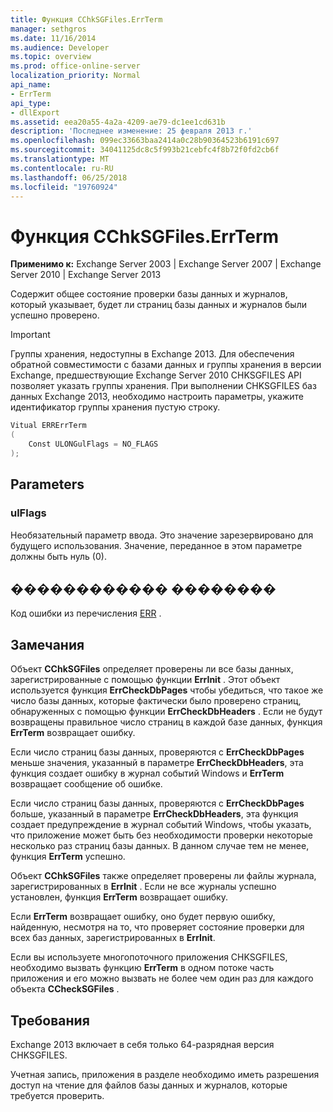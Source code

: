 ```yaml
---
title: Функция CChkSGFiles.ErrTerm
manager: sethgros
ms.date: 11/16/2014
ms.audience: Developer
ms.topic: overview
ms.prod: office-online-server
localization_priority: Normal
api_name:
- ErrTerm
api_type:
- dllExport
ms.assetid: eea20a55-4a2a-4209-ae79-dc1ee1cd631b
description: 'Последнее изменение: 25 февраля 2013 г.'
ms.openlocfilehash: 099ec33663baa2414a0c28b90364523b6191c697
ms.sourcegitcommit: 34041125dc8c5f993b21cebfc4f8b72f0fd2cb6f
ms.translationtype: MT
ms.contentlocale: ru-RU
ms.lasthandoff: 06/25/2018
ms.locfileid: "19760924"
---
```

# <a name="cchksgfileserrterm-function"></a>Функция CChkSGFiles.ErrTerm
  
**Применимо к:** Exchange Server 2003 | Exchange Server 2007 | Exchange Server 2010 | Exchange Server 2013
  
Содержит общее состояние проверки базы данных и журналов, который указывает, будет ли страниц базы данных и журналов были успешно проверено.
  
> [!IMPORTANT]
> Группы хранения, недоступны в Exchange 2013. Для обеспечения обратной совместимости с базами данных и группы хранения в версии Exchange, предшествующие Exchange Server 2010 CHKSGFILES API позволяет указать группы хранения. При выполнении CHKSGFILES баз данных Exchange 2013, необходимо настроить параметры, укажите идентификатор группы хранения пустую строку. 
  
```cs
Vitual ERRErrTerm 
(
    Const ULONGulFlags = NO_FLAGS
);

```

## <a name="parameters"></a>Parameters

### <a name="ulflags"></a>ulFlags
  
Необязательный параметр ввода. Это значение зарезервировано для будущего использования. Значение, переданное в этом параметре должны быть нуль (0).
    
## <a name="return-value"></a>������������ ��������

Код ошибки из перечисления [ERR](cchksgfiles-err-enumeration.md) . 
  
## <a name="remarks"></a>Замечания

Объект **CChkSGFiles** определяет проверены ли все базы данных, зарегистрированные с помощью функции **ErrInit** . Этот объект используется функция **ErrCheckDbPages** чтобы убедиться, что такое же число базы данных, которые фактически было проверено страниц, обнаруженных с помощью функции **ErrCheckDbHeaders** . Если не будут возвращены правильное число страниц в каждой базе данных, функция **ErrTerm** возвращает ошибку. 
  
Если число страниц базы данных, проверяются с **ErrCheckDbPages** меньше значения, указанный в параметре **ErrCheckDbHeaders**, эта функция создает ошибку в журнал событий Windows и **ErrTerm** возвращает сообщение об ошибке. 
  
Если число страниц базы данных, проверяются с **ErrCheckDbPages** больше, указанный в параметре **ErrCheckDbHeaders**, эта функция создает предупреждение в журнал событий Windows, чтобы указать, что приложение может быть без необходимости проверки некоторые несколько раз страниц базы данных. В данном случае тем не менее, функция **ErrTerm** успешно. 
  
Объект **CChkSGFiles** также определяет проверены ли файлы журнала, зарегистрированных в **ErrInit** . Если не все журналы успешно установлен, функция **ErrTerm** возвращает ошибку. 
  
Если **ErrTerm** возвращает ошибку, оно будет первую ошибку, найденную, несмотря на то, что проверяет состояние проверки для всех баз данных, зарегистрированных в **ErrInit**.
  
Если вы используете многопоточного приложения CHKSGFILES, необходимо вызвать функцию **ErrTerm** в одном потоке часть приложения и его можно вызвать не более чем один раз для каждого объекта **CCheckSGFiles** . 
  
## <a name="requirements"></a>Требования

Exchange 2013 включает в себя только 64-разрядная версия CHKSGFILES.
  
Учетная запись, приложения в разделе необходимо иметь разрешения доступ на чтение для файлов базы данных и журналов, которые требуется проверить.
  

